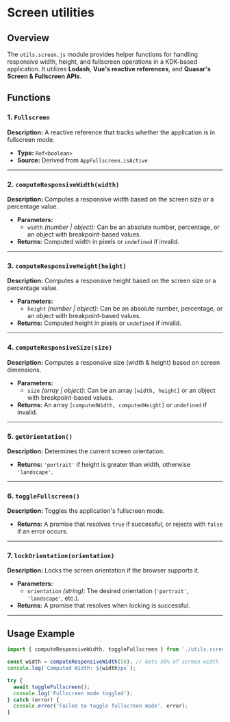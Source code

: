 # Screen utilities

## Overview

The `utils.screen.js` module provides helper functions for handling responsive width, height, and fullscreen operations in a KDK-based application. It utilizes **Lodash**, **Vue's reactive references**, and **Quasar's Screen & Fullscreen APIs**.

## Functions

### 1. `Fullscreen`

**Description:** A reactive reference that tracks whether the application is in fullscreen mode.

- **Type:** `Ref<boolean>`
- **Source:** Derived from `AppFullscreen.isActive`

---

### 2. `computeResponsiveWidth(width)`

**Description:** Computes a responsive width based on the screen size or a percentage value.

- **Parameters:**
  - `width` *(number | object)*: Can be an absolute number, percentage, or an object with breakpoint-based values.
- **Returns:** Computed width in pixels or `undefined` if invalid.

---

### 3. `computeResponsiveHeight(height)`

**Description:** Computes a responsive height based on the screen size or a percentage value.

- **Parameters:**
  - `height` *(number | object)*: Can be an absolute number, percentage, or an object with breakpoint-based values.
- **Returns:** Computed height in pixels or `undefined` if invalid.

---

### 4. `computeResponsiveSize(size)`

**Description:** Computes a responsive size (width & height) based on screen dimensions.

- **Parameters:**
  - `size` *(array | object)*: Can be an array `[width, height]` or an object with breakpoint-based values.
- **Returns:** An array `[computedWidth, computedHeight]` or `undefined` if invalid.

---

### 5. `getOrientation()`

**Description:** Determines the current screen orientation.

- **Returns:** `'portrait'` if height is greater than width, otherwise `'landscape'`.

---

### 6. `toggleFullscreen()`

**Description:** Toggles the application's fullscreen mode.

- **Returns:** A promise that resolves `true` if successful, or rejects with `false` if an error occurs.

---

### 7. `lockOrientation(orientation)`

**Description:** Locks the screen orientation if the browser supports it.

- **Parameters:**
  - `orientation` *(string)*: The desired orientation (`'portrait'`, `'landscape'`, etc.).
- **Returns:** A promise that resolves when locking is successful.

---

## Usage Example

```javascript
import { computeResponsiveWidth, toggleFullscreen } from './utils.screen.js';

const width = computeResponsiveWidth(50); // Gets 50% of screen width
console.log(`Computed Width: ${width}px`);

try {
  await toggleFullscreen();
  console.log('Fullscreen mode toggled');
} catch (error) {
  console.error('Failed to toggle fullscreen mode', error);
}
```

